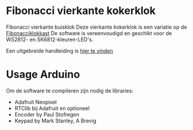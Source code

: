 # Fibonacci vierkante kokerklok
Fibonacci vierkante buisklok
Deze vierkante kokerklok is een variatie op de [Fibonacciklokkast](https://ednieuw.home.xs4all.nl/Woordklok/FibonacciClock/Fibonacciklok.html) 
De software is vereenvoudigd en geschikt voor de WS2812- en SK6812-kleuren-LED's.

Een uitgebreide handleiding is [hier te vinden](https://ednieuw.home.xs4all.nl/Woordklok/FibonacciStick/Fibonaccistick.html)

Usage Arduino
=============
Om de software te compileren zijn nodig de libraries:
- Adafruit Neopixel
- RTClib bij Adafruit
en optioneel 
- Encoder by Paul Stofregen
- Keypad by Mark Stanley, A Brevig

